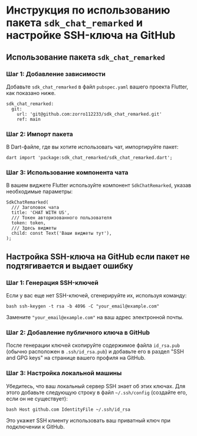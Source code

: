 # Инструкция по использованию пакета `sdk_chat_remarked` и настройке SSH-ключа на GitHub

## Использование пакета `sdk_chat_remarked`

### Шаг 1: Добавление зависимости
Добавьте `sdk_chat_remarked` в файл `pubspec.yaml` вашего проекта Flutter, как показано ниже.

```
sdk_chat_remarked:
  git:
    url: 'git@github.com:zorro112233/sdk_chat_remarked.git'
    ref: main
```

### Шаг 2: Импорт пакета
В Dart-файле, где вы хотите использовать чат, импортируйте пакет:

```
dart import 'package:sdk_chat_remarked/sdk_chat_remarked.dart';
```

### Шаг 3: Использование компонента чата
В вашем виджете Flutter используйте компонент `SdkChatRemarked`, указав необходимые параметры:
```
SdkChatRemarked(
  /// Заголовок чата
  title: 'CHAT WITH US',
  /// Токен авторизованного пользователя
  token: token,
  /// Здесь виджеты
  child: const Text('Ваши виджеты тут'),
);
```

## Настройка SSH-ключа на GitHub если пакет не подтягивается и выдает ошибку

### Шаг 1: Генерация SSH-ключей
Если у вас еще нет SSH-ключей, сгенерируйте их, используя команду:

```
bash ssh-keygen -t rsa -b 4096 -C "your_email@example.com"
```

Замените `"your_email@example.com"` на ваш адрес электронной почты.

### Шаг 2: Добавление публичного ключа в GitHub
После генерации ключей скопируйте содержимое файла `id_rsa.pub` (обычно расположен в `.ssh/id_rsa.pub`) и добавьте его в раздел "SSH and GPG keys" на странице вашего профиля на GitHub.

### Шаг 3: Настройка локальной машины
Убедитесь, что ваш локальный сервер SSH знает об этих ключах. Для этого добавьте следующую строку в файл `~/.ssh/config` (создайте его, если он не существует):

```bash Host github.com IdentityFile ~/.ssh/id_rsa```

Это укажет SSH клиенту использовать ваш приватный ключ при подключении к GitHub.
